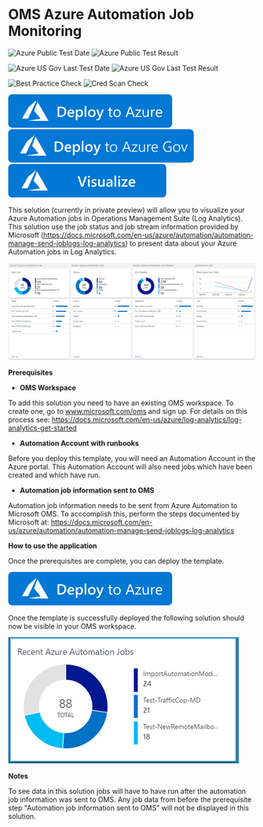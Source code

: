 # OMS Azure Automation Job Monitoring

![Azure Public Test Date](https://azurequickstartsservice.blob.core.windows.net/badges/demos/oms-automation-solution/PublicLastTestDate.svg)
![Azure Public Test Result](https://azurequickstartsservice.blob.core.windows.net/badges/demos/oms-automation-solution/PublicDeployment.svg)

![Azure US Gov Last Test Date](https://azurequickstartsservice.blob.core.windows.net/badges/demos/oms-automation-solution/FairfaxLastTestDate.svg)
![Azure US Gov Last Test Result](https://azurequickstartsservice.blob.core.windows.net/badges/demos/oms-automation-solution/FairfaxDeployment.svg)

![Best Practice Check](https://azurequickstartsservice.blob.core.windows.net/badges/demos/oms-automation-solution/BestPracticeResult.svg)
![Cred Scan Check](https://azurequickstartsservice.blob.core.windows.net/badges/demos/oms-automation-solution/CredScanResult.svg)

[![Deploy to Azure](https://raw.githubusercontent.com/Azure/azure-quickstart-templates/master/1-CONTRIBUTION-GUIDE/images/deploytoazure.svg?sanitize=true)](https://portal.azure.com/#create/Microsoft.Template/uri/https%3A%2F%2Fraw.githubusercontent.com%2Fazure%2Fazure-quickstart-templates%2Fmaster%2Foms-automation-solution%2F%2Fazuredeploy.json) 
[![Deploy to Azure US Gov](https://raw.githubusercontent.com/Azure/azure-quickstart-templates/master/1-CONTRIBUTION-GUIDE/images/deploytoazuregov.svg?sanitize=true)](https://portal.azure.us/#create/Microsoft.Template/uri/https%3A%2F%2Fraw.githubusercontent.com%2Fazure%2Fazure-quickstart-templates%2Fmaster%2Foms-automation-solution%2F%2Fazuredeploy.json) 
[![Visualize](https://raw.githubusercontent.com/Azure/azure-quickstart-templates/master/1-CONTRIBUTION-GUIDE/images/visualizebutton.svg?sanitize=true)](http://armviz.io/#/?load=https%3A%2F%2Fraw.githubusercontent.com%2FAzure%2Fazure-quickstart-templates%2Fmaster%demos%2Foms-automation-solution%2Fazuredeploy.json)

This solution (currently in private preview) will allow you to visualize your Azure Automation jobs in Operations Management Suite (Log Analytics). This solution use the job status and job stream information provided by Microsoft (https://docs.microsoft.com/en-us/azure/automation/automation-manage-send-joblogs-log-analytics) to present data about your Azure Automation jobs in Log Analytics. 

![alt text](images/AutomationJobs.PNG "Azure Automation Job Monitoring")

**Prerequisites**  

- **OMS Workspace**

To add this solution you need to have an existing OMS workspace. To create one, go to www.microsoft.com/oms and sign up. For details on this process see: https://docs.microsoft.com/en-us/azure/log-analytics/log-analytics-get-started 

- **Automation Account with runbooks**

Before you deploy this template, you will need an Automation Account in the Azure portal. This Automation Account will also need jobs which have been created and which have run. 

- **Automation job information sent to OMS**

Automation job information needs to be sent from Azure Automation to Microsoft OMS. To acccomplish this, perform the steps documented by Microsoft at: https://docs.microsoft.com/en-us/azure/automation/automation-manage-send-joblogs-log-analytics

**How to use the application** 

Once the prerequisites are complete, you can deploy the template.

[![Deploy to Azure](https://raw.githubusercontent.com/Azure/azure-quickstart-templates/master/1-CONTRIBUTION-GUIDE/images/deploytoazure.svg?sanitize=true)](https://portal.azure.com/#create/Microsoft.Template/uri/https%3A%2F%2Fraw.githubusercontent.com%2FAzure%2Fazure-quickstart-templates%2Fmaster%2Fdemos%2Foms-automation-solution%2Fazuredeploy.json) 

Once the template is successfully deployed the following solution should now be visible in your OMS workspace.

![alt text](images/AutomationTile.PNG "Azure Automation Job Monitoring")

**Notes** 

To see data in this solution jobs will have to have run after the automation job information was sent to OMS. Any job data from before the prerequisite step "Automation job information sent to OMS" will not be displayed in this solution. 



